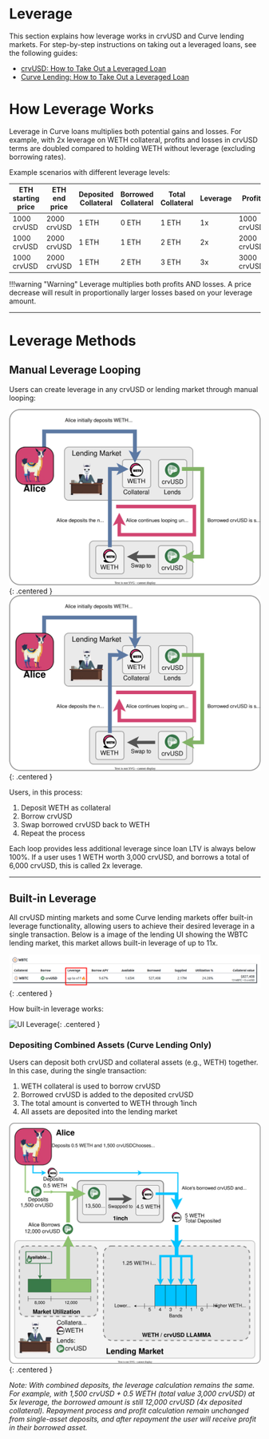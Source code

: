 <h1>Leverage</h1>

This section explains how leverage works in crvUSD and Curve lending markets. For step-by-step instructions on taking out a leveraged loans, see the following guides:

- [crvUSD: How to Take Out a Leveraged Loan](../crvusd/loan-creation.md#leveraged-loans)
- [Curve Lending: How to Take Out a Leveraged Loan](../lending/how-to-borrow.md#how-to-take-out-a-leverage-loan)

# **How Leverage Works**

Leverage in Curve loans multiplies both potential gains and losses. For example, with 2x leverage on WETH collateral, profits and losses in crvUSD terms are doubled compared to holding WETH without leverage (excluding borrowing rates).

Example scenarios with different leverage levels:

| ETH starting price | ETH end price | Deposited Collateral | Borrowed Collateral | Total Collateral | Leverage | Profit | ETH Profit |
|---|---|---|---|---|---|---|---|
| 1000 crvUSD | 2000 crvUSD| 1 ETH | 0 ETH | 1 ETH | 1x | 1000 crvUSD | 0 |
| 1000 crvUSD| 2000 crvUSD| 1 ETH | 1 ETH | 2 ETH | 2x | 2000 crvUSD | 1 ETH |
| 1000 crvUSD| 2000 crvUSD| 1 ETH | 2 ETH | 3 ETH | 3x | 3000 crvUSD | 2 ETH |

!!!warning "Warning"
    Leverage multiplies both profits AND losses. A price decrease will result in proportionally larger losses based on your leverage amount.

---

# **Leverage Methods**

## **Manual Leverage Looping**

Users can create leverage in any crvUSD or lending market through manual looping:

![Leverage Looping](../images/lending/leverage_simple.svg#only-light){: .centered }
![Leverage Looping](../images/lending/leverage_simple.svg#only-dark){: .centered }

Users, in this process:

1. Deposit WETH as collateral
2. Borrow crvUSD
3. Swap borrowed crvUSD back to WETH
4. Repeat the process

Each loop provides less additional leverage since loan LTV is always below 100%.  If a user uses 1 WETH worth 3,000 crvUSD, and borrows a total of 6,000 crvUSD, this is called 2x leverage.

---

## **Built-in Leverage**

All crvUSD minting markets and some Curve lending markets offer built-in leverage functionality, allowing users to achieve their desired leverage in a single transaction.   Below is a image of the lending UI showing the WBTC lending market, this market allows built-in leverage of up to 11x.

![UI Leverage](../images/ui/leverage.png){: .centered }

How built-in leverage works:

![UI Leverage](../images/lending/leverage.svg){: .centered }

### **Depositing Combined Assets (Curve Lending Only)**

Users can deposit both crvUSD and collateral assets (e.g., WETH) together. In this case, during the single transaction:

1. WETH collateral is used to borrow crvUSD
2. Borrowed crvUSD is added to the deposited crvUSD
3. The total amount is converted to WETH through 1inch
4. All assets are deposited into the lending market

![Leverage with a combination of assets](../images/lending/add_both_leverage.svg){: .centered }

*Note: With combined deposits, the leverage calculation remains the same. For example, with 1,500 crvUSD + 0.5 WETH (total value 3,000 crvUSD) at 5x leverage, the borrowed amount is still 12,000 crvUSD (4x deposited collateral). Repayment process and profit calculation remain unchanged from single-asset deposits, and after repayment the user will receive profit in their borrowed asset.*
